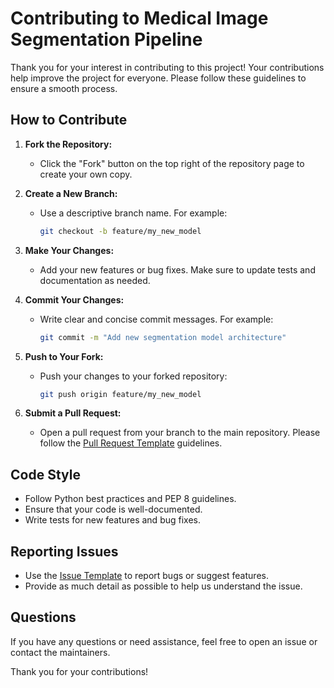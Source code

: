 # Contributing to Medical Image Segmentation Pipeline

Thank you for your interest in contributing to this project! Your contributions help improve the project for everyone. Please follow these guidelines to ensure a smooth process.

## How to Contribute

1. **Fork the Repository:**
   - Click the "Fork" button on the top right of the repository page to create your own copy.

2. **Create a New Branch:**
   - Use a descriptive branch name. For example:
     ```bash
     git checkout -b feature/my_new_model
     ```

3. **Make Your Changes:**
   - Add your new features or bug fixes. Make sure to update tests and documentation as needed.

4. **Commit Your Changes:**
   - Write clear and concise commit messages. For example:
     ```bash
     git commit -m "Add new segmentation model architecture"
     ```

5. **Push to Your Fork:**
   - Push your changes to your forked repository:
     ```bash
     git push origin feature/my_new_model
     ```

6. **Submit a Pull Request:**
   - Open a pull request from your branch to the main repository. Please follow the [Pull Request Template](.github/PULL_REQUEST_TEMPLATE.md) guidelines.

## Code Style

- Follow Python best practices and PEP 8 guidelines.
- Ensure that your code is well-documented.
- Write tests for new features and bug fixes.

## Reporting Issues

- Use the [Issue Template](.github/ISSUE_TEMPLATE.md) to report bugs or suggest features.
- Provide as much detail as possible to help us understand the issue.

## Questions

If you have any questions or need assistance, feel free to open an issue or contact the maintainers.

Thank you for your contributions!
